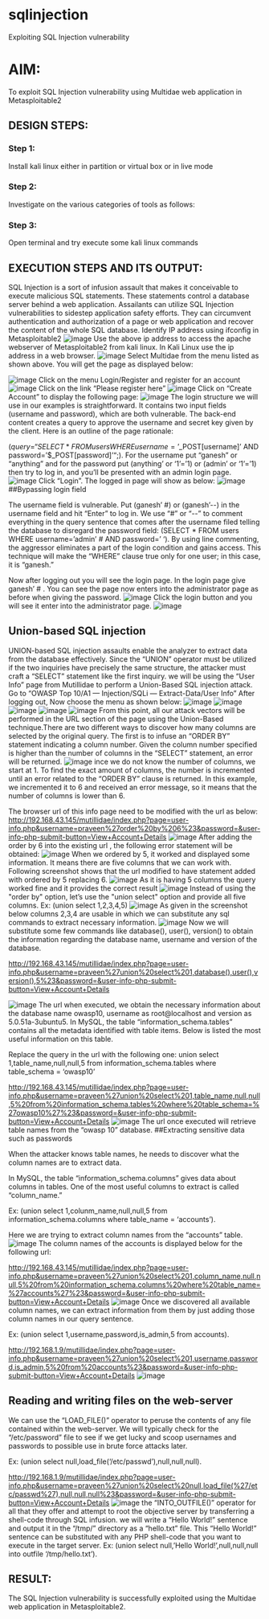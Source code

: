 # sqlinjection
Exploiting SQL Injection vulnerability

# AIM:
To exploit SQL Injection vulnerability using Multidae web application in Metasploitable2

## DESIGN STEPS:

### Step 1:

Install kali linux either in partition or virtual box or in live mode


### Step 2:

Investigate on the various categories of tools as follows:

### Step 3:

Open terminal and try execute some kali linux commands

## EXECUTION STEPS AND ITS OUTPUT:
SQL Injection is a sort of infusion assault that makes it conceivable to execute malicious SQL statements. These statements control a database server behind a web application. Assailants can utilize SQL Injection vulnerabilities to sidestep application safety efforts. They can circumvent authentication and authorization of a page or web application and recover the content of the whole SQL database. Identify IP address using ifconfig in Metasploitable2
![image](https://github.com/pavi365/sqlinjection/assets/115135775/87bd3876-e0d3-44cc-ac62-dd08f9f33953)
Use the above ip address to access the apache webserver of Metasploitable2 from kali linux. In Kali Linux use the ip address in a web browser.
![image](https://github.com/pavi365/sqlinjection/assets/115135775/63b1d46a-9d4b-4253-a766-afb34d3d2e50)
Select Multidae from the menu listed as shown above. You will get the page as displayed below:

![image](https://github.com/pavi365/sqlinjection/assets/115135775/7cdd2734-3c78-4165-9a64-d0ebeb3ea097)
Click on the menu Login/Register and register for an account
![image](https://github.com/pavi365/sqlinjection/assets/115135775/9128953e-fe51-4d8a-b376-06af1048e010)
Click on the link “Please register here” 
![image](https://github.com/pavi365/sqlinjection/assets/115135775/74908942-cdba-4bec-b2aa-f344631f4b8f)
Click on “Create Account” to display the following page:
![image](https://github.com/pavi365/sqlinjection/assets/115135775/7366f69f-6dd6-4f15-a48c-2d77a2085e69)
The login structure we will use in our examples is straightforward. It contains two input fields (username and password), which are both vulnerable. The back-end content creates a query to approve the username and secret key given by the client. Here is an outline of the page rationale:

($query = “SELECT * FROM users WHERE username=’$_POST[username]’ AND password=’$_POST[password]’“;). For the username put “ganesh” or “anything” and for the password put (anything’ or ‘1’=’1) or (admin’ or ‘1’=’1) then try to log in, and you’ll be presented with an admin login page.
![image](https://github.com/pavi365/sqlinjection/assets/115135775/51c61331-75b7-4377-a5c3-80946695603b)
Click “Login”. The logged in page will show as below:
![image](https://github.com/pavi365/sqlinjection/assets/115135775/39710e2d-1124-447a-9d98-e75f09386097)
##Bypassing login field

The username field is vulnerable. Put (ganesh’ #) or (ganesh’--) in the username field and hit “Enter” to log in. We use “#” or “--” to comment everything in the query sentence that comes after the username filed telling the database to disregard the password field: (SELECT * FROM users WHERE username=’admin’ # AND password=’ ‘). By using line commenting, the aggressor eliminates a part of the login condition and gains access. This technique will make the “WHERE” clause true only for one user; in this case, it is “ganesh.”

Now after logging out you will see the login page. In the login page give ganesh’ # . You can see the page now enters into the administrator page as before when giving the password.
![image](https://github.com/pavi365/sqlinjection/assets/115135775/43200745-f755-409e-aad9-8d6f693fc820)
Click the login button and you will see it enter into the administrator page.
![image](https://github.com/pavi365/sqlinjection/assets/115135775/61756f8d-e810-4a0c-9be1-227555629fcf)
## Union-based SQL injection
UNION-based SQL injection assaults enable the analyzer to extract data from the database effectively. Since the “UNION” operator must be utilized if the two inquiries have precisely the same structure, the attacker must craft a “SELECT” statement like the first inquiry. we will be using the “User Info” page from Mutillidae to perform a Union-Based SQL injection attack. Go to “OWASP Top 10/A1 — Injection/SQLi — Extract-Data/User Info”
After logging out, Now choose the menu as shown below: 
![image](https://github.com/pavi365/sqlinjection/assets/115135775/d0391d07-d993-4c98-88a7-80aac3156a84)
![image](https://github.com/pavi365/sqlinjection/assets/115135775/4e6edb21-a9e4-4e9a-b3ef-ffe5efdba56a)
![image](https://github.com/pavi365/sqlinjection/assets/115135775/c9fdb2a9-160e-4e91-9da9-7c869af0704a)
![image](https://github.com/pavi365/sqlinjection/assets/115135775/dc87d293-7491-481a-91e3-2b2eaff0f291)
![image](https://github.com/pavi365/sqlinjection/assets/115135775/2cd6337d-3f69-45d0-8b6a-59ae10285bb8)
From this point, all our attack vectors will be performed in the URL section of the page using the Union-Based technique.There are two different ways to discover how many columns are selected by the original query. The first is to infuse an “ORDER BY” statement indicating a column number. Given the column number specified is higher than the number of columns in the “SELECT” statement, an error will be returned.
![image](https://github.com/pavi365/sqlinjection/assets/115135775/0ff5908f-5545-405c-aa36-00a564b888c2)
ince we do not know the number of columns, we start at 1. To find the exact amount of columns, the number is incremented until an error related to the “ORDER BY” clause is returned. In this example, we incremented it to 6 and received an error message, so it means that the number of columns is lower than 6.

The browser url of this info page need to be modified with the url as below:
http://192.168.43.145/mutillidae/index.php?page=user-info.php&username=praveen%27order%20by%206%23&password=&user-info-php-submit-button=View+Account+Details
![image](https://github.com/pavi365/sqlinjection/assets/115135775/082ed379-a42f-4823-b646-a84d7d197db1)
After adding the order by 6 into the existing url , the following error statement will be obtained:
![image](https://github.com/pavi365/sqlinjection/assets/115135775/bbafaa16-62f0-4c17-938d-d446b46db372)
When we ordered by 5, it worked and displayed some information. It means there are five columns that we can work with. Following screenshot shows that the url modified to have statement added with ordered by 5 replacing 6.
![image](https://github.com/pavi365/sqlinjection/assets/115135775/e6b9a020-55fb-40fe-b5d3-e39ebc9ae499)
As it is having 5 columns the query worked fine and it provides the correct result
![image](https://github.com/pavi365/sqlinjection/assets/115135775/6e4cf0cf-b2c5-4442-829e-378ba8f416bf)
Instead of using the "order by" option, let’s use the "union select" option and provide all five columns. Ex: (union select 1,2,3,4,5)
![image](https://github.com/pavi365/sqlinjection/assets/115135775/27dc3bd7-4a39-4e1a-a194-9017e56e58cc)
As given in the screenshot below columns 2,3,4 are usable in which we can substitute any sql commands to extract necessary information.
![image](https://github.com/pavi365/sqlinjection/assets/115135775/bc6281fa-12c7-46be-878b-687e89cb38fd)
Now we will substitute some few commands like database(), user(), version() to obtain the information regarding the database name, username and version of the database.

http://192.168.43.145/mutillidae/index.php?page=user-info.php&username=praveen%27union%20select%201,database(),user(),version(),5%23&password=&user-info-php-submit-button=View+Account+Details

![image](https://github.com/pavi365/sqlinjection/assets/115135775/c5e29cc8-92de-4fec-8a55-7ca706a47e25)
The url when executed, we obtain the necessary information about the database name owasp10, username as root@localhost and version as 5.0.51a-3ubuntu5. In MySQL, the table “information_schema.tables” contains all the metadata identified with table items. Below is listed the most useful information on this table.

Replace the query in the url with the following one: union select 1,table_name,null,null,5 from information_schema.tables where table_schema = ‘owasp10’

http://192.168.43.145/mutillidae/index.php?page=user-info.php&username=praveen%27union%20select%201,table_name,null,null,5%20from%20information_schema.tables%20where%20table_schema=%27owasp10%27%23&password=&user-info-php-submit-button=View+Account+Details
![image](https://github.com/pavi365/sqlinjection/assets/115135775/ef06496d-5350-4253-a707-92ce81391e94)
The url once executed will retrieve table names from the “owasp 10” database. ##Extracting sensitive data such as passwords

When the attacker knows table names, he needs to discover what the column names are to extract data.

In MySQL, the table “information_schema.columns” gives data about columns in tables. One of the most useful columns to extract is called “column_name.”

Ex: (union select 1,colunm_name,null,null,5 from information_schema.columns where table_name = ‘accounts’).

Here we are trying to extract column names from the “accounts” table.
![image](https://github.com/pavi365/sqlinjection/assets/115135775/97ab04ee-2cc3-412c-b761-a7d2db3719f3)
The column names of the accounts is displayed below for the following url:

http://192.168.43.145/mutillidae/index.php?page=user-info.php&username=praveen%27union%20select%201,column_name,null,null,5%20from%20information_schema.columns%20where%20table_name=%27accounts%27%23&password=&user-info-php-submit-button=View+Account+Details
![image](https://github.com/pavi365/sqlinjection/assets/115135775/bb3e4dd1-223b-48dc-bd10-6d23738ec3f0)
Once we discovered all available column names, we can extract information from them by just adding those column names in our query sentence.

Ex: (union select 1,username,password,is_admin,5 from accounts).

http://192.168.1.9/mutillidae/index.php?page=user-info.php&username=praveen%27union%20select%201,username,password,is_admin,5%20from%20accounts%23&password=&user-info-php-submit-button=View+Account+Details
![image](https://github.com/pavi365/sqlinjection/assets/115135775/aceb4b84-1893-4128-b3fc-72e3f4ec9c1f)
## Reading and writing files on the web-server
We can use the “LOAD_FILE()” operator to peruse the contents of any file contained within the web-server. We will typically check for the “/etc/password” file to see if we get lucky and scoop usernames and passwords to possible use in brute force attacks later.

Ex: (union select null,load_file(‘/etc/passwd’),null,null,null).

http://192.168.1.9/mutillidae/index.php?page=user-info.php&username=praveen%27union%20select%20null,load_file(%27/etc/passwd%27),null,null,null%23&password=&user-info-php-submit-button=View+Account+Details
![image](https://github.com/pavi365/sqlinjection/assets/115135775/3b0e1f09-17de-4b1a-b739-9926d76613b4)
the “INTO_OUTFILE()” operator for all that they offer and attempt to root the objective server by transferring a shell-code through SQL infusion. we will write a “Hello World!” sentence and output it in the “/tmp/” directory as a “hello.txt” file. This “Hello World!” sentence can be substituted with any PHP shell-code that you want to execute in the target server. Ex: (union select null,’Hello World!’,null,null,null into outfile ‘/tmp/hello.txt’).

## RESULT:
The SQL Injection vulnerability is successfully exploited using the Multidae web application in Metasploitable2.
